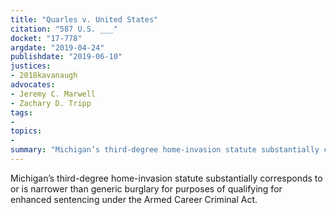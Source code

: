 ```yaml
---
title: "Quarles v. United States"
citation: "587 U.S. ___"
docket: "17-778"
argdate: "2019-04-24"
publishdate: "2019-06-10"
justices:
- 2018kavanaugh
advocates:
- Jeremy C. Marwell
- Zachary D. Tripp
tags:
- 
topics:
- 
summary: "Michigan’s third-degree home-invasion statute substantially corresponds to or is narrower than generic burglary for purposes of qualifying for enhanced sentencing under the Armed Career Criminal Act."
---
```

Michigan’s third-degree home-invasion statute substantially corresponds to or is narrower than generic burglary for purposes of qualifying for enhanced sentencing under the Armed Career Criminal Act.